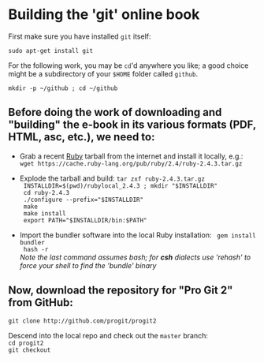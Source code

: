 # Building the 'git' online book


First make sure you have installed `git` itself:  
```
sudo apt-get install git
```
For the following work, you may be `cd`'d anywhere you like; a good choice might be a subdirectory of your `$HOME` folder called `github`.  

```
mkdir -p ~/github ; cd ~/github
```

## Before doing the work of downloading and "building" the e-book in its various formats (PDF, HTML, asc, etc.), we need to:
-  Grab a recent [Ruby](https://www.ruby-lang.org/en/) tarball from the internet and install it locally, e.g.:  
`wget https://cache.ruby-lang.org/pub/ruby/2.4/ruby-2.4.3.tar.gz
`
- Explode the tarball and build:
` tar zxf ruby-2.4.3.tar.gz `  
` INSTALLDIR=$(pwd)/rubylocal_2.4.3 ; mkdir "$INSTALLDIR"`  
` cd ruby-2.4.3`  
` ./configure --prefix="$INSTALLDIR"`  
` make`  
` make install`  
` export PATH="$INSTALLDIR/bin:$PATH"`



- Import the bundler software into the local Ruby installation:
` gem install bundler`  
` hash -r`  
*Note the last command assumes bash; for **csh** dialects use 'rehash' to force your shell to find the 'bundle' binary*
## Now, download the repository for "Pro Git 2" from GitHub:  
```
git clone http://github.com/progit/progit2
```

Descend into the local repo and check out the `master` branch:  
`cd progit2`  
`git checkout`  
